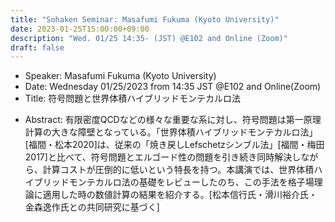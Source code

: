 ```yaml
---
title: "Sohaken Seminar: Masafumi Fukuma (Kyoto University)"
date: 2023-01-25T15:00:00+09:00
description: "Wed. 01/25 14:35- (JST) @E102 and Online (Zoom)"
draft: false
---
```


- Speaker:
Masafumi Fukuma (Kyoto University)
- Date:
Wednesday 01/25/2023 from 14:35 JST @E102 and Online(Zoom)
- Title: 
符号問題と世界体積ハイブリッドモンテカルロ法

<!--more-->

- Abstract:
有限密度QCDなどの様々な重要な系に対し、符号問題は第一原理計算の大きな障壁となっている。「世界体積ハイブリッドモンテカルロ法」\[福間・松本2020\]は、従来の「焼き戻しLefschetzシンブル法」\[福間・梅田2017\]と比べて、符号問題とエルゴード性の問題を引き続き同時解決しながら、計算コストが圧倒的に低いという特長を持つ。本講演では、世界体積ハイブリッドモンテカルロ法の基礎をレビューしたのち、この手法を格子場理論に適用した時の数値計算の結果を紹介する。\[松本信行氏・滑川裕介氏・金森逸作氏との共同研究に基づく\]

